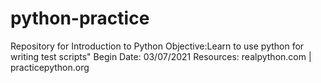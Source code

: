 # python-practice
Repository for Introduction to Python
Objective:Learn to use python for writing test scripts"
Begin Date: 03/07/2021
Resources: realpython.com | practicepython.org

